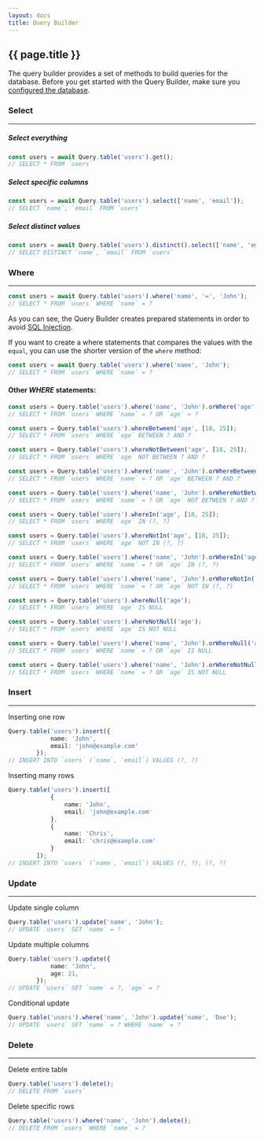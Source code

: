 ```yaml
---
layout: docs
title: Query Builder
---
```


## {{ page.title }}

The query builder provides a set of methods to build queries for the database. Before you get started with the
Query Builder, make sure you [configured the database](/docs/database).

### Select
---
##### Select everything
```ts
const users = await Query.table('users').get();
// SELECT * FROM `users`
```

##### Select specific columns
```ts
const users = await Query.table('users').select(['name', 'email']);
// SELECT `name`, `email` FROM `users`
```

##### Select distinct values
```ts
const users = await Query.table('users').distinct().select(['name', 'email']);
// SELECT DISTINCT `name`, `email` FROM `users`
```

### Where
---
```ts
const users = await Query.table('users').where('name', '=', 'John');
// SELECT * FROM `users` WHERE `name` = ?
```
As you can see, the Query Builder creates prepared statements in order to avoid [SQL Injection](https://en.wikipedia.org/wiki/SQL_injection).

If you want to create a where statements that compares the values with the `equal`, you can use the shorter
version of the `where` method:
```ts
const users = await Query.table('users').where('name', 'John');
// SELECT * FROM `users` WHERE `name` = ?
```

#### Other *WHERE* statements:
```ts
const users = Query.table('users').where('name', 'John').orWhere('age', 21);
// SELECT * FROM `users` WHERE `name` = ? OR `age` = ?
```
```ts
const users = Query.table('users').whereBetween('age', [18, 25]);
// SELECT * FROM `users` WHERE `age` BETWEEN ? AND ?   
```
```ts
const users = Query.table('users').whereNotBetween('age', [18, 25]);
// SELECT * FROM `users` WHERE `age` NOT BETWEEN ? AND ?
```
```ts
const users = Query.table('users').where('name', 'John').orWhereBetween('age', [18, 25]);
// SELECT * FROM `users` WHERE `name` = ? OR `age` BETWEEN ? AND ?
```
```ts
const users = Query.table('users').where('name', 'John').orWhereNotBetween('age', [18, 25]);
// SELECT * FROM `users` WHERE `name` = ? OR `age` NOT BETWEEN ? AND ?
```
```ts
const users = Query.table('users').whereIn('age', [18, 25]);
// SELECT * FROM `users` WHERE `age` IN (?, ?)   
```
```ts
const users = Query.table('users').whereNotIn('age', [18, 25]);
// SELECT * FROM `users` WHERE `age` NOT IN (?, ?)
```
```ts
const users = Query.table('users').where('name', 'John').orWhereIn('age', [18, 25]);
// SELECT * FROM `users` WHERE `name` = ? OR `age` IN (?, ?)
```
```ts
const users = Query.table('users').where('name', 'John').orWhereNotIn('age', [18, 25]);
// SELECT * FROM `users` WHERE `name` = ? OR `age` NOT IN (?, ?)   
```
```ts
const users = Query.table('users').whereNull('age');
// SELECT * FROM `users` WHERE `age` IS NULL
```
```ts
const users = Query.table('users').whereNotNull('age');
// SELECT * FROM `users` WHERE `age` IS NOT NULL
```
```ts
const users = Query.table('users').where('name', 'John').orWhereNull('age');
// SELECT * FROM `users` WHERE `name` = ? OR `age` IS NULL   
```
```ts
const users = Query.table('users').where('name', 'John').orWhereNotNull('age');
// SELECT * FROM `users` WHERE `name` = ? OR `age` IS NOT NULL
```


### Insert
---
Inserting one row
```ts
Query.table('users').insert({
            name: 'John',
            email: 'john@example.com'
        });
// INSERT INTO `users` (`name`, `email`) VALUES (?, ?)
```
Inserting many rows
```ts
Query.table('users').insert([
            {
                name: 'John',
                email: 'john@example.com'
            },
            {
                name: 'Chris',
                email: 'chris@example.com'
            }
        ]);
// INSERT INTO `users` (`name`, `email`) VALUES (?, ?), (?, ?)
```
### Update
---
Update single column
```ts
Query.table('users').update('name', 'John');
// UPDATE `users` SET `name` = ?
```
Update multiple columns
```ts
Query.table('users').update({
            name: 'John',
            age: 21,
        });
// UPDATE `users` SET `name` = ?, `age` = ?
```

Conditional update
```ts
Query.table('users').where('name', 'John').update('name', 'Doe');
// UPDATE `users` SET `name` = ? WHERE `name` = ?
```

### Delete
---
Delete entire table
```ts
Query.table('users').delete();
// DELETE FROM `users`
```

Delete specific rows
```ts
Query.table('users').where('name', 'John').delete();
// DELETE FROM `users` WHERE `name` = ?
```

